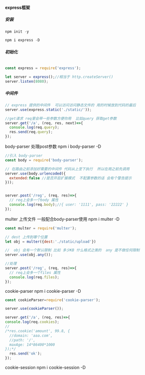 #### express框架

##### 安装
  ```js
  npm init -y

  npm i express -D

  ```

##### 初始化

  ```js
  
  const express = require('express');

  let server = express();//相当于 http.createServer()
  server.listen(8080);
  ```

##### 中间件 

  ```js
  // express 提供的中间件  可以访问访问静态文件的 用的时候放到代码的最后
  server.use(express.static('./static/'));
  ```
  ```js
  //get请求 req里会带一些参数方便你用  比如query 获取get参数
  server.get('/a', (req, res, next)=>{
    console.log(req.query);
    res.send(req.query);
  }); 
  ```
  body-parser 处理post参数
  npm i body-parser -D

  ```js
  //引入 body-parser
  const body = require('body-parser');

  // 在路由之前添加好需要的中间件 代码从上至下执行  所以在用之前先调用
  server.use(body.urlencoded({
    extended:false //是否开启扩展模式  不配置参数的话 会有个警告提示
  }));


  server.post('/reg', (req, res)=>{
    // req上会多一个body 属性
    console.log(req.body);//{ user: '1111', pass: '22222' }
  });

  ```

  multer 上传文件 一般配合body-parser使用
  npm i multer -D
  ```js
  const multer = require('multer');

  // dest 上传到哪个位置
  let obj = multer({dest:'./static/upload'})

  //  obj 会有一个默认限制 比如 多少KB 什么格式之类的  any 是不做任何限制
  server.use(obj.any());
  
  //处理
  server.post('/reg', (req, res)=>{
    // req上会多一个files 属性
    console.log(req.files);
  });

  ```

  cookie-parser
  npm i cookie-parser -D

  ```js
  const cookieParser=require('cookie-parser');
  
  server.use(cookieParser());

  server.get('/a', (req, res)=>{
  console.log(req.cookies);
  //
  /*res.cookie('amount', 99.8, {
    //domain: 'aaa.com',
    //path: '/',
    maxAge: 14*86400*1000
  });*/
    res.send('ok');
  });

  ```

  cookie-session
  npm i cookie-session -D